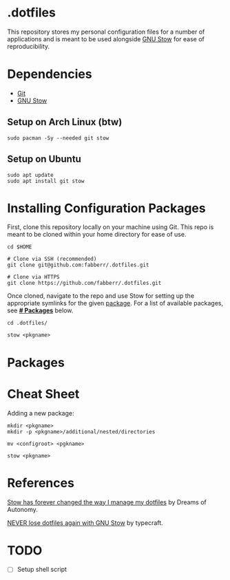 # .dotfiles

This repository stores my personal configuration files for a number of applications and is meant to be used alongside [GNU Stow](https://www.gnu.org/software/stow/) for ease of reproducibility.

# Dependencies

- [Git](https://git-scm.com/)
- [GNU Stow](https://www.gnu.org/software/stow/)

## Setup on Arch Linux (btw)

```shell
sudo pacman -Sy --needed git stow
```

## Setup on Ubuntu

```shell
sudo apt update
sudo apt install git stow
```

# Installing Configuration Packages

First, clone this repository locally on your machine using Git. This repo is meant to be cloned within your home directory for ease of use.

```shell
cd $HOME

# Clone via SSH (recommended)
git clone git@github.com:fabberr/.dotfiles.git

# Clone via HTTPS
git clone https://github.com/fabberr/.dotfiles.git
```

Once cloned, navigate to the repo and use Stow for setting up the appropriate symlinks for the given [package](https://www.gnu.org/software/stow/manual/stow.html#Terminology). For a list of available packages, see **[# Packages](#packages)** below.

```shell
cd .dotfiles/

stow <pkgname>
```

# Packages

# Cheat Sheet

Adding a new package:

```shell
mkdir <pkgname>
mkdir -p <pkgname>/additional/nested/directories

mv <configroot> <pgkname>

stow <pkgname>
```

# References

[Stow has forever changed the way I manage my dotfiles](https://youtu.be/y6XCebnB9gs) by Dreams of Autonomy.

[NEVER lose dotfiles again with GNU Stow](https://youtu.be/NoFiYOqnC4o) by typecraft.

# TODO
- [ ] Setup shell script
